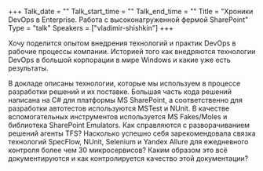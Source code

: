 +++
Talk_date = ""
Talk_start_time = ""
Talk_end_time = ""
Title = "Хроники DevOps в Enterprise. Работа с высоконагруженной фермой SharePoint"
Type = "talk"
Speakers = ["vladimir-shishkin"]
+++

Хочу поделится опытом внедрения технологий и практик DevOps в рабочие процессы компании. Историей того как внедряются технологии DevOps в большой корпорации в мире Windows и какие уже есть результаты.

В докладе описаны технологии, которые мы используем в процессе разработки решений и их поставке. Большая часть кода решений написана на C# для платформы MS SharePoint, а соответственно для разработки автотестов используются MSTest и NUnit. В качестве вспомогательных инструментов используется MS Fakes/Moles и библиотека SharePoint Emulators. Как справляются с разворачиванием решений агенты TFS? Насколько успешно себя зарекомендовала связка технологий SpecFlow, NUnit, Selenium и Yandex Allure для ежедневного контроля более чем 30 микросервисов? Каким образом это всё документируются и как контролируется качество этой документации?
